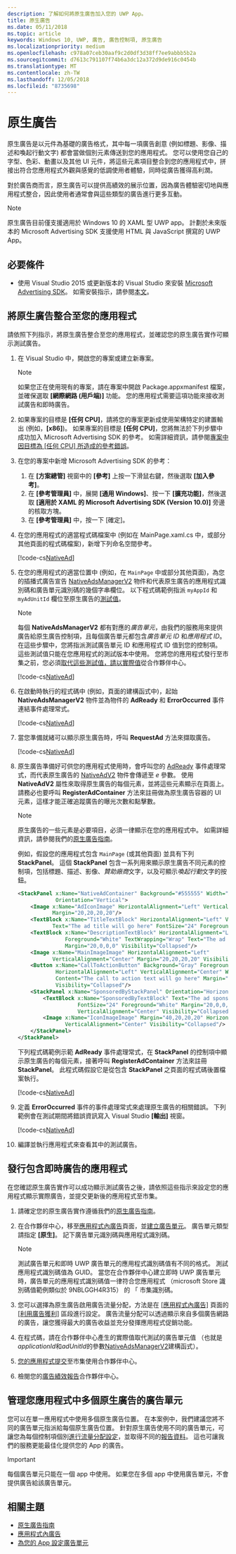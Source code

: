 ```yaml
---
description: 了解如何將原生廣告加入您的 UWP App。
title: 原生廣告
ms.date: 05/11/2018
ms.topic: article
keywords: Windows 10, UWP, 廣告, 廣告控制項, 原生廣告
ms.localizationpriority: medium
ms.openlocfilehash: c978a07ceb30aaf9c2d0df3d38ff7ee9abbb5b2a
ms.sourcegitcommit: d7613c791107f74b6a3dc12a372d9de916c0454b
ms.translationtype: MT
ms.contentlocale: zh-TW
ms.lasthandoff: 12/05/2018
ms.locfileid: "8735698"
---
```

# <a name="native-ads"></a>原生廣告

原生廣告是以元件為基礎的廣告格式，其中每一項廣告創意 (例如標題、影像、描述和喚起行動文字) 都會當做個別元素傳送到您的應用程式。 您可以使用您自己的字型、色彩、動畫以及其他 UI 元件，將這些元素項目整合到您的應用程式中，拼接出符合您應用程式外觀與感覺的低調使用者體驗，同時從廣告獲得高利潤。

對於廣告商而言，原生廣告可以提供高績效的展示位置，因為廣告體驗密切地與應用程式整合，因此使用者通常會與這些類型的廣告進行更多互動。

> [!NOTE]
> 原生廣告目前僅支援適用於 Windows 10 的 XAML 型 UWP app。 計劃於未來版本的 Microsoft Advertising SDK 支援使用 HTML 與 JavaScript 撰寫的 UWP App。

## <a name="prerequisites"></a>必要條件

* 使用 Visual Studio 2015 或更新版本的 Visual Studio 來安裝 [Microsoft Advertising SDK](http://aka.ms/ads-sdk-uwp)。 如需安裝指示，請參閱[本文](install-the-microsoft-advertising-libraries.md)。

## <a name="integrate-a-native-ad-into-your-app"></a>將原生廣告整合至您的應用程式

請依照下列指示，將原生廣告整合至您的應用程式，並確認您的原生廣告實作可顯示測試廣告。

1. 在 Visual Studio 中，開啟您的專案或建立新專案。
    > [!NOTE]
    > 如果您正在使用現有的專案，請在專案中開啟 Package.appxmanifest 檔案，並確保選取 **\[網際網路 (用戶端)\]** 功能。 您的應用程式需要這項功能來接收測試廣告和即時廣告。

2. 如果專案的目標是 **\[任何 CPU\]**，請將您的專案更新成使用架構特定的建置輸出 (例如，**\[x86\]**)。 如果專案的目標是 **\[任何 CPU\]**，您將無法於下列步驟中成功加入 Microsoft Advertising SDK 的參考。 如需詳細資訊，請參閱[專案中因目標為 [任何 CPU] 所造成的參考錯誤](known-issues-for-the-advertising-libraries.md#reference_errors)。

3. 在您的專案中新增 Microsoft Advertising SDK 的參考：

    1. 在 **\[方案總管\]** 視窗中的 **\[參考\]** 上按一下滑鼠右鍵，然後選取 **\[加入參考\]**。
    2.  在 **\[參考管理員\]** 中，展開 **\[通用 Windows\]**、按一下 **\[擴充功能\]**，然後選取 **\[適用於 XAML 的 Microsoft Advertising SDK (Version 10.0)\]** 旁邊的核取方塊。
    3.  在 **\[參考管理員\]** 中，按一下 [確定]。

4. 在您的應用程式的適當程式碼檔案中 (例如在 MainPage.xaml.cs 中，或部分其他頁面的程式碼檔案)，新增下列命名空間參考。

    [!code-cs[NativeAd](./code/AdvertisingSamples/NativeAdSamples/cs/MainPage.xaml.cs#Namespaces)]

5.  在您的應用程式的適當位置中 (例如，在 ```MainPage``` 中或部分其他頁面)，為您的插播式廣告宣告 [NativeAdsManagerV2](https://docs.microsoft.com/uwp/api/microsoft.advertising.winrt.ui.nativeadsmanagerv2) 物件和代表原生廣告的應用程式識別碼和廣告單元識別碼的幾個字串欄位。 以下程式碼範例指派 `myAppId` 和 `myAdUnitId` 欄位至原生廣告的[測試值](set-up-ad-units-in-your-app.md#test-ad-units)。
    > [!NOTE]
    > 每個 **NativeAdsManagerV2** 都有對應的*廣告單元*，由我們的服務用來提供廣告給原生廣告控制項，且每個廣告單元都包含*廣告單元 ID* 和*應用程式 ID*。 在這些步驟中，您將指派測試廣告單元 ID 和應用程式 ID 值到您的控制項。 這些測試值只能在您應用程式的測試版本中使用。 您將您的應用程式發行至市集之前，您必須[取代這些測試值，請以實際值](#release)從合作夥伴中心。

    [!code-cs[NativeAd](./code/AdvertisingSamples/NativeAdSamples/cs/MainPage.xaml.cs#Variables)]

6.  在啟動時執行的程式碼中 (例如，頁面的建構函式中)，起始 **NativeAdsManagerV2** 物件並為物件的 **AdReady** 和 **ErrorOccurred** 事件連結事件處理常式。

    [!code-cs[NativeAd](./code/AdvertisingSamples/NativeAdSamples/cs/MainPage.xaml.cs#ConfigureNativeAd)]

7.  當您準備就緒可以顯示原生廣告時，呼叫 **RequestAd** 方法來擷取廣告。

    [!code-cs[NativeAd](./code/AdvertisingSamples/NativeAdSamples/cs/MainPage.xaml.cs#RequestAd)]

8.  原生廣告準備好可供您的應用程式使用時，會呼叫您的 [AdReady](https://docs.microsoft.com/uwp/api/microsoft.advertising.winrt.ui.nativeadsmanagerv2.adready) 事件處理常式，而代表原生廣告的 [NativeAdV2](https://docs.microsoft.com/uwp/api/microsoft.advertising.winrt.ui.nativeadv2) 物件會傳遞至 *e* 參數。 使用 **NativeAdV2** 屬性來取得原生廣告的每個元素，並將這些元素顯示在頁面上。 請務必也要呼叫 **RegisterAdContainer** 方法來註冊做為原生廣告容器的 UI 元素，這樣才能正確追蹤廣告的曝光次數和點擊數。
    > [!NOTE]
    > 原生廣告的一些元素是必要項目，必須一律顯示在您的應用程式中。 如需詳細資訊，請參閱我們的[原生廣告指南](ui-and-user-experience-guidelines.md#guidelines-for-native-ads)。

    例如，假設您的應用程式包含 ```MainPage``` (或其他頁面) 並具有下列 **StackPanel**。 這個 **StackPanel** 包含一系列用來顯示原生廣告不同元素的控制項，包括標題、描述、影像、*贊助廠商*文字，以及可顯示*喚起行動*文字的按鈕。

    ``` xml
    <StackPanel x:Name="NativeAdContainer" Background="#555555" Width="Auto" Height="Auto"
                Orientation="Vertical">
        <Image x:Name="AdIconImage" HorizontalAlignment="Left" VerticalAlignment="Center"
               Margin="20,20,20,20"/>
        <TextBlock x:Name="TitleTextBlock" HorizontalAlignment="Left" VerticalAlignment="Center"
               Text="The ad title will go here" FontSize="24" Foreground="White" Margin="20,0,0,10"/>
        <TextBlock x:Name="DescriptionTextBlock" HorizontalAlignment="Left" VerticalAlignment="Center"
                   Foreground="White" TextWrapping="Wrap" Text="The ad description will go here"
                   Margin="20,0,0,0" Visibility="Collapsed"/>
        <Image x:Name="MainImageImage" HorizontalAlignment="Left"
               VerticalAlignment="Center" Margin="20,20,20,20" Visibility="Collapsed"/>
        <Button x:Name="CallToActionButton" Background="Gray" Foreground="White"
                HorizontalAlignment="Left" VerticalAlignment="Center" Width="Auto" Height="Auto"
                Content="The call to action text will go here" Margin="20,20,20,20"
                Visibility="Collapsed"/>
        <StackPanel x:Name="SponsoredByStackPanel" Orientation="Horizontal" Margin="20,20,20,20">
            <TextBlock x:Name="SponsoredByTextBlock" Text="The ad sponsored by text will go here"
                       FontSize="24" Foreground="White" Margin="20,0,0,0" HorizontalAlignment="Left"
                       VerticalAlignment="Center" Visibility="Collapsed"/>
            <Image x:Name="IconImageImage" Margin="40,20,20,20" HorizontalAlignment="Left"
                   VerticalAlignment="Center" Visibility="Collapsed"/>
        </StackPanel>
    </StackPanel>
    ```

    下列程式碼範例示範 **AdReady** 事件處理常式，在 **StackPanel** 的控制項中顯示原生廣告的每個元素，接著呼叫 **RegisterAdContainer** 方法來註冊 **StackPanel**。 此程式碼假設它是從包含 **StackPanel** 之頁面的程式碼後置檔案執行。

    [!code-cs[NativeAd](./code/AdvertisingSamples/NativeAdSamples/cs/MainPage.xaml.cs#AdReady)]

9.  定義 **ErrorOccurred** 事件的事件處理常式來處理原生廣告的相關錯誤。 下列範例會在測試期間將錯誤資訊寫入 Visual Studio **\[輸出\]** 視窗。

    [!code-cs[NativeAd](./code/AdvertisingSamples/NativeAdSamples/cs/MainPage.xaml.cs#ErrorOccurred)]

10.  編譯並執行應用程式來查看其中的測試廣告。

<span id="release" />

## <a name="release-your-app-with-live-ads"></a>發行包含即時廣告的應用程式

在您確認原生廣告實作可以成功顯示測試廣告之後，請依照這些指示來設定您的應用程式顯示實際廣告，並提交更新後的應用程式至市集。

1.  請確定您的原生廣告實作遵循我們的[原生廣告指南](ui-and-user-experience-guidelines.md#guidelines-for-native-ads)。

2.  在合作夥伴中心，移至[應用程式內廣告](../publish/in-app-ads.md)頁面，並[建立廣告單元](set-up-ad-units-in-your-app.md#live-ad-units)。 廣告單元類型請指定 **\[原生\]**。 記下廣告單元識別碼與應用程式識別碼。
    > [!NOTE]
    > 測試廣告單元和即時 UWP 廣告單元的應用程式識別碼值有不同的格式。 測試應用程式識別碼值為 GUID。 當您在合作夥伴中心建立即時 UWP 廣告單元時，廣告單元的應用程式識別碼值一律符合您應用程式 （microsoft Store 識別碼值範例類似於 9NBLGGH4R315） 的 「 市集識別碼。

3. 您可以選擇為原生廣告啟用廣告流量分配，方法是在 [\[應用程式內廣告\]](../publish/in-app-ads.md) 頁面的 [\[利用廣告獲利\]](../publish/in-app-ads.md#mediation) 區段進行設定。 廣告流量分配可以透過顯示來自多個廣告網路的廣告，讓您獲得最大的廣告收益並充分發揮應用程式促銷功能。

4.  在程式碼，請在合作夥伴中心產生的實際值取代測試的廣告單元值 （也就是*applicationId*和*adUnitId*的參數[NativeAdsManagerV2](https://docs.microsoft.com/uwp/api/microsoft.advertising.winrt.ui.nativeadsmanagerv2.-ctor)建構函式）。

5.  [您的應用程式提交](../publish/app-submissions.md)至市集使用合作夥伴中心。

6.  檢閱您的[廣告績效報告](../publish/advertising-performance-report.md)合作夥伴中心。

## <a name="manage-ad-units-for-multiple-native-ads-in-your-app"></a>管理您應用程式中多個原生廣告的廣告單元

您可以在單一應用程式中使用多個原生廣告位置。 在本案例中，我們建議您將不同的廣告單元指派給每個原生廣告位置。 針對原生廣告使用不同的廣告單元，可讓您為每個控制項個別[進行流量分配設定](../publish/in-app-ads.md#mediation)，並取得不同的[報告資料](../publish/advertising-performance-report.md)。 這也可讓我們的服務更能最佳化提供您的 App 的廣告。

> [!IMPORTANT]
> 每個廣告單元只能在一個 app 中使用。 如果您在多個 app 中使用廣告單元，不會提供廣告給該廣告單元。

## <a name="related-topics"></a>相關主題

* [原生廣告指南](ui-and-user-experience-guidelines.md#guidelines-for-native-ads)
* [應用程式內廣告](../publish/in-app-ads.md)
* [為您的 App 設定廣告單元](set-up-ad-units-in-your-app.md)
